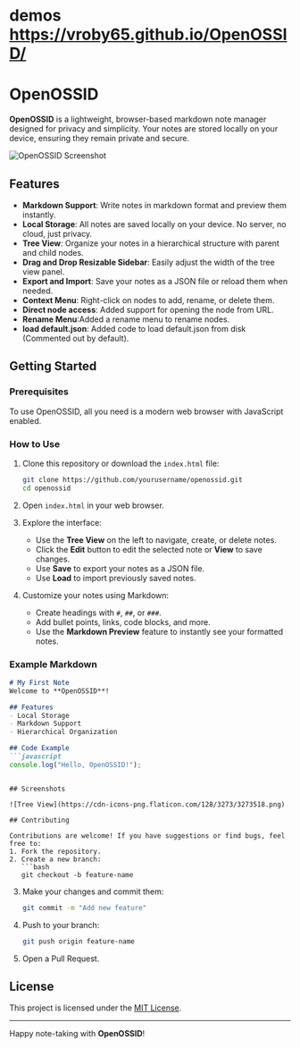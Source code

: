 # demos  https://vroby65.github.io/OpenOSSID/



# OpenOSSID

**OpenOSSID** is a lightweight, browser-based markdown note manager designed for privacy and simplicity. Your notes are stored locally on your device, ensuring they remain private and secure.

![OpenOSSID Screenshot](https://cdn-icons-png.flaticon.com/128/3273/3273518.png)

## Features

- **Markdown Support**: Write notes in markdown format and preview them instantly.
- **Local Storage**: All notes are saved locally on your device. No server, no cloud, just privacy.
- **Tree View**: Organize your notes in a hierarchical structure with parent and child nodes.
- **Drag and Drop Resizable Sidebar**: Easily adjust the width of the tree view panel.
- **Export and Import**: Save your notes as a JSON file or reload them when needed.
- **Context Menu**: Right-click on nodes to add, rename, or delete them.
- **Direct node access**: Added support for opening the node from URL.
- **Rename Menu**:Added a rename menu to rename nodes.
- **load default.json**: Added code to load default.json from disk (Commented out by default).

## Getting Started

### Prerequisites

To use OpenOSSID, all you need is a modern web browser with JavaScript enabled.

### How to Use

1. Clone this repository or download the `index.html` file:
   ```bash
   git clone https://github.com/yourusername/openossid.git
   cd openossid
   ```
2. Open `index.html` in your web browser.

3. Explore the interface:
   - Use the **Tree View** on the left to navigate, create, or delete notes.
   - Click the **Edit** button to edit the selected note or **View** to save changes.
   - Use **Save** to export your notes as a JSON file.
   - Use **Load** to import previously saved notes.

4. Customize your notes using Markdown:
   - Create headings with `#`, `##`, or `###`.
   - Add bullet points, links, code blocks, and more.
   - Use the **Markdown Preview** feature to instantly see your formatted notes.

### Example Markdown

```markdown
# My First Note
Welcome to **OpenOSSID**!

## Features
- Local Storage
- Markdown Support
- Hierarchical Organization

## Code Example
```javascript
console.log("Hello, OpenOSSID!");
```
```

## Screenshots

![Tree View](https://cdn-icons-png.flaticon.com/128/3273/3273518.png)

## Contributing

Contributions are welcome! If you have suggestions or find bugs, feel free to:
1. Fork the repository.
2. Create a new branch:
   ```bash
   git checkout -b feature-name
   ```
3. Make your changes and commit them:
   ```bash
   git commit -m "Add new feature"
   ```
4. Push to your branch:
   ```bash
   git push origin feature-name
   ```
5. Open a Pull Request.

## License

This project is licensed under the [MIT License](LICENSE).

---

Happy note-taking with **OpenOSSID**!

